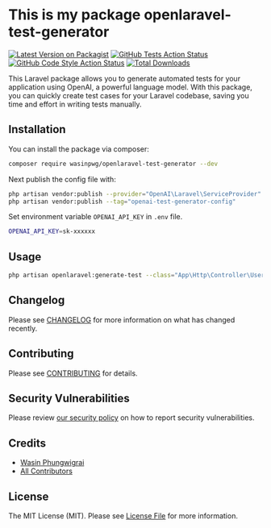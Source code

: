 # This is my package openlaravel-test-generator

[![Latest Version on Packagist](https://img.shields.io/packagist/v/wasinpwg/openlaravel-test-generator.svg?style=flat-square)](https://packagist.org/packages/wasinpwg/openlaravel-test-generator)
[![GitHub Tests Action Status](https://img.shields.io/github/actions/workflow/status/plong-wasin/openlaravel-test-generator/run-tests.yml?branch=main&label=tests&style=flat-square)](https://github.com/plong-wasin/openlaravel-test-generator/actions?query=workflow%3Arun-tests+branch%3Amain)
[![GitHub Code Style Action Status](https://img.shields.io/github/actions/workflow/status/plong-wasin/openlaravel-test-generator/fix-php-code-style-issues.yml?branch=main&label=code%20style&style=flat-square)](https://github.com/plong-wasin/openlaravel-test-generator/actions?query=workflow%3A"Fix+PHP+code+style+issues"+branch%3Amain)
[![Total Downloads](https://img.shields.io/packagist/dt/wasinpwg/openlaravel-test-generator.svg?style=flat-square)](https://packagist.org/packages/wasinpwg/openlaravel-test-generator)

This Laravel package allows you to generate automated tests for your application using OpenAI, a powerful language model. With this package, you can quickly create test cases for your Laravel codebase, saving you time and effort in writing tests manually.

## Installation

You can install the package via composer:

```bash
composer require wasinpwg/openlaravel-test-generator --dev
```

Next publish the config file with:

```bash
php artisan vendor:publish --provider="OpenAI\Laravel\ServiceProvider"
php artisan vendor:publish --tag="openai-test-generator-config"
```

Set environment variable `OPENAI_API_KEY` in `.env` file.

```bash
OPENAI_API_KEY=sk-xxxxxx
```

## Usage

```bash
php artisan openlaravel:generate-test --class="App\Http\Controller\UserController" --class="App\Http\Controller\PostController"
```

## Changelog

Please see [CHANGELOG](CHANGELOG.md) for more information on what has changed recently.

## Contributing

Please see [CONTRIBUTING](CONTRIBUTING.md) for details.

## Security Vulnerabilities

Please review [our security policy](../../security/policy) on how to report security vulnerabilities.

## Credits

- [Wasin Phungwigrai](https://github.com/Plong-Wasin)
- [All Contributors](../../contributors)

## License

The MIT License (MIT). Please see [License File](LICENSE.md) for more information.
